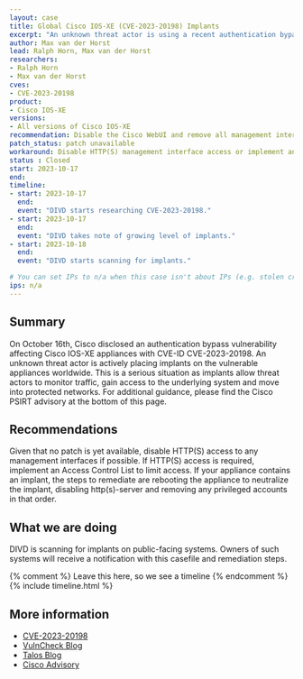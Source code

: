 ```yaml
---
layout: case
title: Global Cisco IOS-XE (CVE-2023-20198) Implants
excerpt: "An unknown threat actor is using a recent authentication bypass vulnerability (CVE-2023-20198) on Cisco IOS-XE to backdoor Cisco appliances worldwide. "
author: Max van der Horst
lead: Ralph Horn, Max van der Horst
researchers:
- Ralph Horn
- Max van der Horst
cves:
- CVE-2023-20198
product: 
- Cisco IOS-XE
versions: 
- All versions of Cisco IOS-XE
recommendation: Disable the Cisco WebUI and remove all management interfaces from the public Internet. If you have found an implant, consider starting your Incident Response procedure.
patch_status: patch unavailable
workaround: Disable HTTP(S) management interface access or implement an Access Control List.  
status : Closed
start: 2023-10-17
end: 
timeline:
- start: 2023-10-17
  end:
  event: "DIVD starts researching CVE-2023-20198."
- start: 2023-10-17
  end:
  event: "DIVD takes note of growing level of implants."
- start: 2023-10-18
  end:
  event: "DIVD starts scanning for implants."

# You can set IPs to n/a when this case isn't about IPs (e.g. stolen credentials)
ips: n/a
---
```

## Summary

On October 16th, Cisco disclosed an authentication bypass vulnerability affecting Cisco IOS-XE appliances with CVE-ID CVE-2023-20198. An unknown threat actor is actively placing implants on the vulnerable appliances worldwide. This is a serious situation as implants allow threat actors to monitor traffic, gain access to the underlying system and move into protected networks. For additional guidance, please find the Cisco PSIRT advisory at the bottom of this page.

## Recommendations

Given that no patch is yet available, disable HTTP(S) access to any management interfaces if possible. If HTTP(S) access is required, implement an Access Control List to limit access.
If your appliance contains an implant, the steps to remediate are rebooting the appliance to neutralize the implant, disabling http(s)-server and removing any privileged accounts in that order.

## What we are doing

DIVD is scanning for implants on public-facing systems. Owners of such systems will receive a notification with this casefile and remediation steps.


{% comment %}  Leave this here, so we see a timeline {% endcomment %}
{% include timeline.html %}


## More information

* [CVE-2023-20198](https://nvd.nist.gov/vuln/detail/CVE-2023-20198)
* [VulnCheck Blog](https://vulncheck.com/blog/cisco-implants)
* [Talos Blog](https://blog.talosintelligence.com/active-exploitation-of-cisco-ios-xe-software/)
* [Cisco Advisory](https://sec.cloudapps.cisco.com/security/center/content/CiscoSecurityAdvisory/cisco-sa-iosxe-webui-privesc-j22SaA4z)

